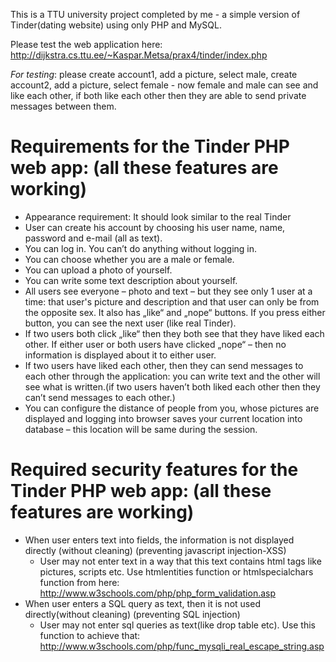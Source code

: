 This is a TTU university project completed by me - a simple version of Tinder(dating website) using only PHP and MySQL.

Please test the web application here: http://dijkstra.cs.ttu.ee/~Kaspar.Metsa/prax4/tinder/index.php

*For testing*: please create account1, add a picture, select male, create account2, add a picture, 
select female - now female and male can see and like each other, if both like each other then they are able to send private messages
between them.

Requirements for the Tinder PHP web app: (all these features are working)
==============
* Appearance requirement: It should look similar to the real Tinder
* User can create his account by choosing his user name, name, password and e-mail (all as text).
* You can log in. You can’t do anything without logging in.
* You can choose whether you are a male or female.
* You can upload a photo of yourself.
* You can write some text description about yourself.
* All users see everyone – photo and text – but they see only 1 user at a time: that user's picture and description and that user can only be from the opposite sex. It also has „like“ and „nope“ buttons. If you press either button, you can see the next user (like real Tinder).
* If two users both click „like“ then they both see that they have liked each other. If either user or both users have clicked „nope“ – then no information is displayed about it to either user.
* If two users have liked each other, then they can send messages to each other through the application: you can write text and the other will see what is written.(if two users haven’t both liked each other then they can’t send messages to each other.)
* You can configure the distance of people from you, whose pictures are displayed and logging into browser saves your current location into database – this location will be same during the session.

Required security features for the Tinder PHP web app: (all these features are working)
==============
* When user enters text into fields, the information is not displayed directly (without cleaning) (preventing javascript injection-XSS)
  * User may not enter text in a way that this text contains html tags like pictures, scripts etc. Use htmlentities function or htmlspecialchars function from here: http://www.w3schools.com/php/php_form_validation.asp
* When user enters a SQL query as text, then it is not used directly(without cleaning) (preventing SQL injection)
  * User may not enter sql queries as text(like drop table etc). Use this function to achieve that: http://www.w3schools.com/php/func_mysqli_real_escape_string.asp

